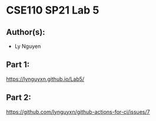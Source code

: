 # CSE110 SP21 Lab 5

## Author(s):
- Ly Nguyen

## Part 1:

https://lynguyxn.github.io/Lab5/

## Part 2:

https://github.com/lynguyxn/github-actions-for-ci/issues/7
